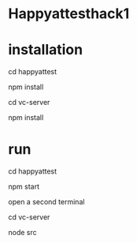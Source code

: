 # Happyattesthack1
 
# installation

cd happyattest  

npm install  


cd vc-server  

npm install  



# run

cd happyattest  

npm start  

open a second terminal  

cd vc-server  

node src  

